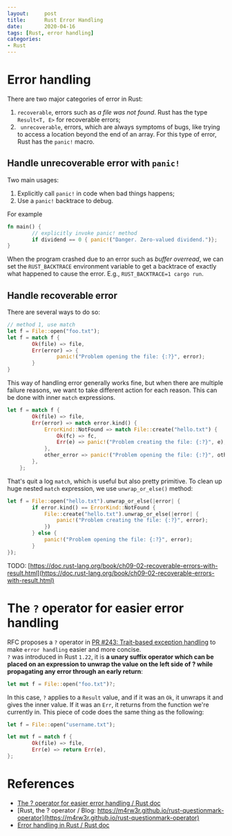 ```yaml
---
layout:     post
title:      Rust Error Handling
date:       2020-04-16
tags: [Rust, error handling]
categories: 
- Rust
---
```


# Error handling 
There are two major categories of error in Rust: 
1. `recoverable`, errors such as *a file was not found*.  Rust has the type `Result<T, E>` for recoverable errors; 
2. ` unrecoverable`, errors, which are always symptoms of bugs, like trying to access a location beyond the end of an array. For this type of error, Rust has the `panic!` macro. 

## Handle unrecoverable error with `panic!`
Two main usages: 
1. Explicitly call `panic!` in code when bad things happens; 
2. Use a `panic!` backtrace to debug.

For example 
```rust
fn main() {
        // explicitly invoke panic! method
        if dividend == 0 { panic!("Danger. Zero-valued dividend.")};
}
```

When the program crashed due to an error such as *buffer overread*, we can set the `RUST_BACKTRACE` environment variable to get a backtrace of exactly what happened to cause the error. E.g., `RUST_BACKTRACE=1 cargo run`. 

## Handle recoverable error 
There are several ways to do so:
```rust
// method 1, use match
let f = File::open("foo.txt"); 
let f = match f {
        Ok(file) => file, 
        Err(error) => {
                panic!("Problem opening the file: {:?}", error);
        }
}
``` 
This way of handling error generally works fine, but when there are multiple failure reasons, we want to take different action for each reason. This can be done with inner `match` expressions. 
```rust
let f = match f {
        Ok(file) => file,
        Err(error) => match error.kind() {
            ErrorKind::NotFound => match File::create("hello.txt") {
                Ok(fc) => fc,
                Err(e) => panic!("Problem creating the file: {:?}", e),
            },
            other_error => panic!("Problem opening the file: {:?}", other_error),
        },
    };
```
That's quit a log `match`, which is useful but also pretty primitive. To clean up huge nested `match` expression, we use `unwrap_or_else()` method:

```rust
let f = File::open("hello.txt").unwrap_or_else(|error| {
        if error.kind() == ErrorKind::NotFound {
            File::create("hello.txt").unwrap_or_else(|error| {
                panic!("Problem creating the file: {:?}", error);
            })
        } else {
            panic!("Problem opening the file: {:?}", error);
        }
});
```

TODO: [https://doc.rust-lang.org/book/ch09-02-recoverable-errors-with-result.html](https://doc.rust-lang.org/book/ch09-02-recoverable-errors-with-result.html)


# The `?` operator for easier error handling

 RFC proposes a `?` operator in [PR #243: Trait-based exception handling](https://github.com/rust-lang/rfcs/pull/243) to make `error handling` easier and more concise.  
 `?` was introduced in Rust `1.22`, it is **a unary suffix operator which can be placed on an expression to unwrap the value on the left side of ? while propagating any error through an early return**: 
 ```rust
 let mut f = File::open("foo.txt")?; 
 ```
In this case, `?` applies to a `Result` value, and if it was an `Ok`, it unwraps it and gives the inner value. If it was an `Err`, it returns from the function we're currently in. This piece of code does the same thing as the following:

```rust
let f = File::open("username.txt");

let mut f = match f {
        Ok(file) => file,
        Err(e) => return Err(e),
};
```
 

# References 
* [The ? operator for easier error handling / Rust doc](https://doc.rust-lang.org/edition-guide/rust-2018/error-handling-and-panics/the-question-mark-operator-for-easier-error-handling.html)
* [Rust, the ? operator / Blog: https://m4rw3r.github.io/rust-questionmark-operator](https://m4rw3r.github.io/rust-questionmark-operator)
* [Error handling in Rust / Rust doc](https://doc.rust-lang.org/book/ch09-01-unrecoverable-errors-with-panic.html)
